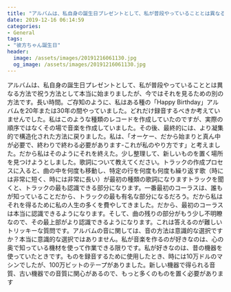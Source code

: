 ```yaml
---
title: "アルバムは、私自身の誕生日プレゼントとして、私が普段やっていることとは異なる方法で祝う方法として本当に始まりましたが、今ではそれを見るための別の方法です。"
date: 2019-12-16 06:14:59
categories:
- General
tags:
- "彼方ちゃん誕生日"
header:
  image: /assets/images/20191216061130.jpg
  og_image: /assets/images/20191216061130.jpg
---
```


アルバムは、私自身の誕生日プレゼントとして、私が普段やっていることとは異なる方法で祝う方法として本当に始まりましたが、今ではそれを見るための別の方法です。長い時間。ご存知のように、私はある種の「Happy Birthday」アルバムを20年または30年の間やっていました。どれだけ録音するべきか考えていませんでした。私はこのような種類のレコードを作成していたのですが、実際の順序ではなくその場で音楽を作成していました。その後、最終的には、より凝集的で構造化された方法に戻りました。私は、「オーケー、だから始まりと真ん中が必要で、終わりで終わる必要があります-これが私のやり方です」と考えました。だから私はそのようにそれを終えた。少し整理して、新しいものを置く場所を見つけようとしました。歌詞について教えてください。トラックの作成プロセスに入ると、曲の中を何度も移動し、特定の行を何度も何度も繰り返す歌（時には非常に短く、時には非常に長い）が最初の種類の歌詞になりますトラックを聞くと、トラックの最も認識できる部分になります。一番最初のコーラスは、誰もが知っていることだから、トラックの最も有名な部分になるだろう。だから私はそれを得るために私の人生の多くを費やしてきました。だから、最初のコーラスは本当に認識できるようになります。そして、曲の残りの部分がもう少し不明瞭なので、その最上部がより認識できるようになります。これは答えるのが難しいトリッキーな質問です。アルバムの音に関しては、音の方法は意識的な選択ですか？本当に意識的な選択ではありません。私が音楽を作るのが好きなのは、心の奥で知っている機材を使って作業できる限りです。私が好きなのは、昔の機器を使っていたときです。ものを録音するために使用したとき、時には10万ドルのマシンでしたが、100万ビットのテープがありました。新しい機器で得られる音質、古い機器での音質に関心があるので、もっと多くのものを置く必要があります
